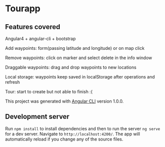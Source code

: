 # Tourapp

## Features covered

Angular4 + angular-cli + bootstrap

Add waypoints: form(passing latitude and longitude) or on map click

Remove waypoints: click on marker and select delete in the info window

Draggable waypoints: drag and drop waypoints to new locations

Local storage: waypoints keep saved in localStorage after operations and refresh

Tour: start to create but not able to finish :(

This project was generated with [Angular CLI](https://github.com/angular/angular-cli) version 1.0.0.

## Development server

Run `npm install` to install dependencies and then to run the server `ng serve` for a dev server. Navigate to `http://localhost:4200/`. The app will automatically reload if you change any of the source files.
